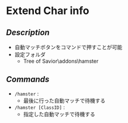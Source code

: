 # Extend Char info
## *Description*
* 自動マッチボタンをコマンドで押すことが可能
* 設定フォルダ
    * Tree of Savior\addons\hamster

## *Commands*
* `/hamster` : 
    * 最後に行った自動マッチで待機する
* `/hamster [ClassID]` : 
    * 指定した自動マッチで待機する